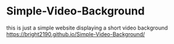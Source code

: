# Simple-Video-Background
this is just a simple website displaying a short video background
 https://bright2190.github.io/Simple-Video-Background/
